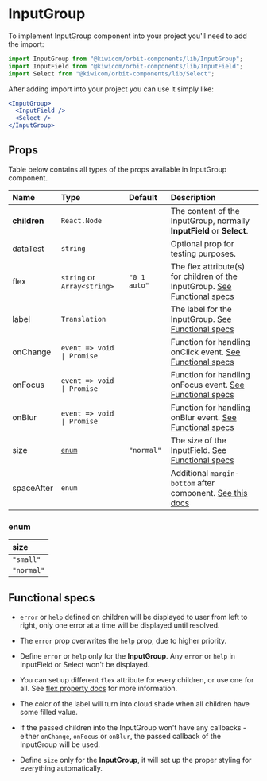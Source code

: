 # InputGroup

To implement InputGroup component into your project you'll need to add the import:

```jsx
import InputGroup from "@kiwicom/orbit-components/lib/InputGroup";
import InputField from "@kiwicom/orbit-components/lib/InputField";
import Select from "@kiwicom/orbit-components/lib/Select";
```

After adding import into your project you can use it simply like:

```jsx
<InputGroup>
  <InputField />
  <Select />
</InputGroup>
```

## Props

Table below contains all types of the props available in InputGroup component.

| Name         | Type                        | Default      | Description                                                                                                                                     |
| :----------- | :-------------------------- | :----------- | :---------------------------------------------------------------------------------------------------------------------------------------------- |
| **children** | `React.Node`                |              | The content of the InputGroup, normally **InputField** or **Select**.                                                                           |
| dataTest     | `string`                    |              | Optional prop for testing purposes.                                                                                                             |
| flex         | `string` or `Array<string>` | `"0 1 auto"` | The flex attribute(s) for children of the InputGroup. [See Functional specs](#functional-specs)                                                 |
| label        | `Translation`               |              | The label for the InputGroup. [See Functional specs](#functional-specs)                                                                         |
| onChange     | `event => void \| Promise`  |              | Function for handling onClick event. [See Functional specs](#functional-specs)                                                                  |
| onFocus      | `event => void \| Promise`  |              | Function for handling onFocus event. [See Functional specs](#functional-specs)                                                                  |
| onBlur       | `event => void \| Promise`  |              | Function for handling onBlur event. [See Functional specs](#functional-specs)                                                                   |
| size         | [`enum`](#enum)             | `"normal"`   | The size of the InputField. [See Functional specs](#functional-specs)                                                                           |
| spaceAfter   | `enum`                      |              | Additional `margin-bottom` after component. [See this docs](https://github.com/kiwicom/orbit-components/tree/master/src/common/getSpacingToken) |

### enum

| size       |
| :--------- |
| `"small"`  |
| `"normal"` |

## Functional specs

- `error` or `help` defined on children will be displayed to user from left to right, only one error at a time will be displayed until resolved.

- The `error` prop overwrites the `help` prop, due to higher priority.

- Define `error` or `help` only for the **InputGroup**. Any `error` or `help` in InputField or Select won't be displayed.

- You can set up different `flex` attribute for every children, or use one for all. See [flex property docs](https://www.w3schools.com/cssref/css3_pr_flex.asp) for more information.

- The color of the label will turn into cloud shade when all children have some filled value.

- If the passed children into the InputGroup won't have any callbacks - either `onChange`, `onFocus` or `onBlur`, the passed callback of the InputGroup will be used.

- Define `size` only for the **InputGroup**, it will set up the proper styling for everything automatically.
